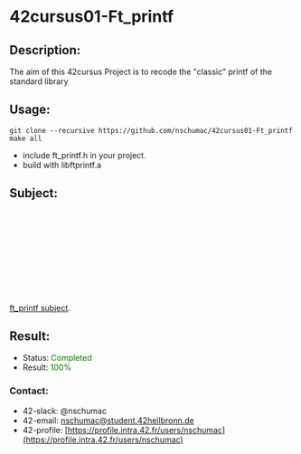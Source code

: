 # 42cursus01-Ft_printf

## Description:
The aim of this 42cursus Project is to recode the "classic" printf of the standard library

## Usage:
`git clone --recursive https://github.com/nschumac/42cursus01-Ft_printf`
`make all`
- include ft_printf.h in your project.
- build with libftprintf.a

## Subject:
<object data="https://github.com/nschumac/42cursus01-Ft_printf/blob/main/subject/ft_printf.en.pdf" type="application/pdf" width="700px" height="700px">
    <embed src="https://github.com/nschumac/42cursus01-Ft_printf/blob/main/subject/ft_printf.en.pdf">
        <p><a href="https://github.com/nschumac/42cursus01-Ft_printf/blob/main/subject/ft_printf.en.pdf">ft_printf subject</a>.</p>
    </embed>
</object>

## Result:
- Status: <span style="color:green">Completed</span>
- Result: <span style="color:green">100%</span>

### Contact:
- 42-slack: @nschumac
- 42-email: [nschumac@student.42heilbronn.de](nschumac@student.42heilbronn.de)
- 42-profile: [https://profile.intra.42.fr/users/nschumac](https://profile.intra.42.fr/users/nschumac)